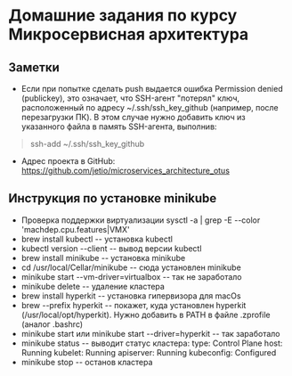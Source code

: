 # Домашние задания по курсу Микросервисная архитектура
## Заметки
* Если при попытке сделать push выдается ошибка Permission denied (publickey), это означает, что SSH-агент "потерял" 
ключ, расположенный по адресу ~/.ssh/ssh_key_github (например, после перезагрузки ПК). 
В этом случае нужно добавить ключ из указанного файла в память SSH-агента, выполнив: 
> ssh-add ~/.ssh/ssh_key_github

* Адрес проекта в GitHub: https://github.com/jetio/microservices_architecture_otus


## Инструкция по установке minikube
* Проверка поддержки виртуализации sysctl -a | grep -E --color 'machdep.cpu.features|VMX'
* brew install kubectl -- установка kubectl
* kubectl version --client -- вывод версии kubectl
* brew install minikube -- установка minikube
* cd /usr/local/Cellar/minikube -- сюда установлен minikube
* minikube start --vm-driver=virtualbox -- так не заработало
* minikube delete -- удаление кластера 
* brew install hyperkit -- установка гипервизора для macOs
* brew --prefix hyperkit -- покажет, куда установлен hyperkit (/usr/local/opt/hyperkit). Нужно добавить в PATH в файле .zprofile (аналог .bashrc)
* minikube start или minikube start --driver=hyperkit -- так заработало
* minikube status -- выводит статус кластера: 
type: Control Plane
host: Running
kubelet: Running
apiserver: Running
kubeconfig: Configured
* minikube stop -- останов кластера  
